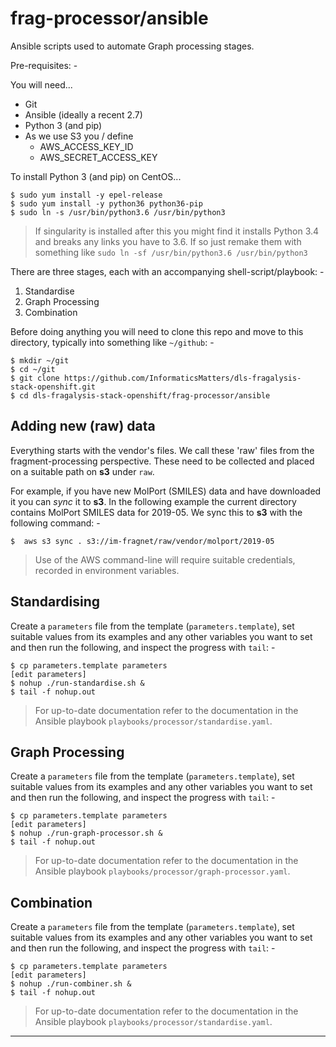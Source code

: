 # frag-processor/ansible
Ansible scripts used to automate Graph processing stages. 

Pre-requisites: -

You will need...

-   Git
-   Ansible (ideally a recent 2.7)
-   Python 3 (and pip)
-   As we use S3 you / define
    -   AWS_ACCESS_KEY_ID
    -   AWS_SECRET_ACCESS_KEY
 
To install Python 3 (and pip) on CentOS...

    $ sudo yum install -y epel-release
    $ sudo yum install -y python36 python36-pip
    $ sudo ln -s /usr/bin/python3.6 /usr/bin/python3

>   If singularity is installed after this you might find it installs
    Python 3.4 and breaks any links you have to 3.6. If so just remake them
    with something like `sudo ln -sf /usr/bin/python3.6 /usr/bin/python3`
    
There are three stages, each with an accompanying shell-script/playbook: -

1.  Standardise
1.  Graph Processing
1.  Combination

Before doing anything you will need to clone this repo and move to this
directory, typically into something like `~/github`: -

    $ mkdir ~/git
    $ cd ~/git
    $ git clone https://github.com/InformaticsMatters/dls-fragalysis-stack-openshift.git
    $ cd dls-fragalysis-stack-openshift/frag-processor/ansible

## Adding new (raw) data
Everything starts with the vendor's files. We call these 'raw' files from the
fragment-processing perspective. These need to be collected and placed on
a suitable path on **s3** under `raw`.

For example, if you have new MolPort (SMILES) data and have downloaded it
you can _sync_ it to **s3**. In the following example the current directory
contains MolPort SMILES data for 2019-05. We sync this to **s3** with the
following command: -

    $  aws s3 sync . s3://im-fragnet/raw/vendor/molport/2019-05
 
>   Use of the AWS command-line will require suitable credentials,
    recorded in environment variables.

## Standardising
Create a `parameters` file from the template (`parameters.template`),
set suitable values from its examples and any other variables you want to
set and then run the following, and inspect the progress with
`tail`: -

    $ cp parameters.template parameters
    [edit parameters]
    $ nohup ./run-standardise.sh &
    $ tail -f nohup.out

>   For up-to-date documentation refer to the documentation in the
    Ansible playbook `playbooks/processor/standardise.yaml`.

## Graph Processing
Create a `parameters` file from the template (`parameters.template`),
set suitable values from its examples and any other variables you want to
set and then run the following, and inspect the progress with
`tail`: -

    $ cp parameters.template parameters
    [edit parameters]
    $ nohup ./run-graph-processor.sh &
    $ tail -f nohup.out

>   For up-to-date documentation refer to the documentation in the
    Ansible playbook `playbooks/processor/graph-processor.yaml`.

## Combination
Create a `parameters` file from the template (`parameters.template`),
set suitable values from its examples and any other variables you want to
set and then run the following, and inspect the progress with
`tail`: -

    $ cp parameters.template parameters
    [edit parameters]
    $ nohup ./run-combiner.sh &
    $ tail -f nohup.out

>   For up-to-date documentation refer to the documentation in the
    Ansible playbook `playbooks/processor/standardise.yaml`.

---
 